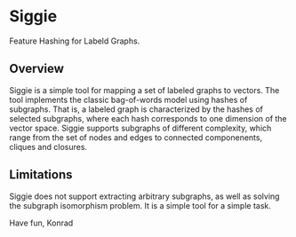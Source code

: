 
# Siggie

Feature Hashing for Labeld Graphs.

## Overview

Siggie is a simple tool for mapping a set of labeled graphs to vectors.
The tool implements the classic bag-of-words model using hashes of
subgraphs. That is, a labeled graph is characterized by the hashes of
selected subgraphs, where each hash corresponds to one dimension of the
vector space. Siggie supports subgraphs of different complexity, which
range from the set of nodes and edges to connected componenents, cliques
and closures.

## Limitations

Siggie does not support extracting arbitrary subgraphs, as well as
solving the subgraph isomorphism problem. It is a simple tool for a
simple task.

Have fun, Konrad

